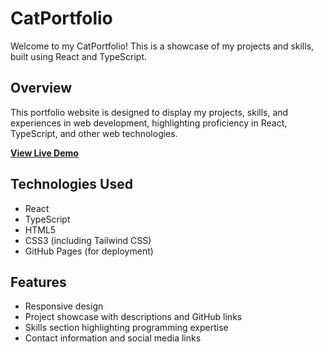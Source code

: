 # CatPortfolio

Welcome to my CatPortfolio! This is a showcase of my projects and skills, built using React and TypeScript.

## Overview

This portfolio website is designed to display my projects, skills, and experiences in web development, highlighting proficiency in React, TypeScript, and other web technologies.

**[View Live Demo](https://eternal-love-and-fire.github.io/CatPortfolio/)**

## Technologies Used

- React
- TypeScript
- HTML5
- CSS3 (including Tailwind CSS)
- GitHub Pages (for deployment)

## Features

- Responsive design
- Project showcase with descriptions and GitHub links
- Skills section highlighting programming expertise
- Contact information and social media links
